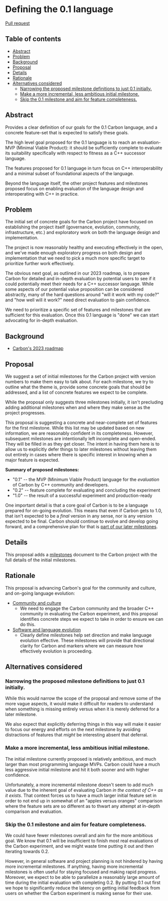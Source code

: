 # Defining the 0.1 language

<!--
Part of the Carbon Language project, under the Apache License v2.0 with LLVM
Exceptions. See /LICENSE for license information.
SPDX-License-Identifier: Apache-2.0 WITH LLVM-exception
-->

[Pull request](https://github.com/carbon-language/carbon-lang/pull/2759)

<!-- toc -->

## Table of contents

-   [Abstract](#abstract)
-   [Problem](#problem)
-   [Background](#background)
-   [Proposal](#proposal)
-   [Details](#details)
-   [Rationale](#rationale)
-   [Alternatives considered](#alternatives-considered)
    -   [Narrowing the proposed milestone definitions to just 0.1 initially.](#narrowing-the-proposed-milestone-definitions-to-just-01-initially)
    -   [Make a more incremental, less ambitious initial milestone.](#make-a-more-incremental-less-ambitious-initial-milestone)
    -   [Skip the 0.1 milestone and aim for feature completeness.](#skip-the-01-milestone-and-aim-for-feature-completeness)

<!-- tocstop -->

## Abstract

Provides a clear definition of our goals for the 0.1 Carbon language, and a
concrete feature-set that is expected to satisfy these goals.

The high level goal proposed for the 0.1 language is to reach an evaluation-MVP
(Minimal Viable Product): it should be sufficiently complete to evaluate its
suitability specifically with respect to fitness as a C++ successor language.

The features proposed for 0.1 language in turn focus on C++ interoperability and
a minimal subset of foundational aspects of the language.

Beyond the language itself, the other project features and milestones proposed
focus on enabling evaluation of the language design and interoperating with C++
in practice.

## Problem

The initial set of concrete goals for the Carbon project have focused on
establishing the project itself (governance, evolution, community,
infrastructure, etc.) and exploratory work on both the language design and
implementation.

The project is now reasonably healthy and executing effectively in the open, and
we've made enough exploratory progress on both design and implementation that we
need to pick a much more specific target to prioritize further work effectively.

The obvious next goal, as outlined in our 2023 roadmap, is to prepare Carbon for
detailed and in-depth evaluation by potential users to see if it could
potentially meet their needs for a C++ successor language. While some aspects of
our potential value proposition can be considered abstractly, many of the hard
questions around "will it work with my code?" and "how well will it work?" need
direct evaluation to gain confidence.

We need to prioritize a specific set of features and milestones that are
sufficient for this evaluation. Once this 0.1 language is "done" we can start
advocating for in-depth evaluation.

## Background

-   [Carbon's 2023 roadmap](https://github.com/carbon-language/carbon-lang/blob/trunk/docs/project/roadmap.md)

## Proposal

We suggest a set of initial milestones for the Carbon project with version
numbers to make them easy to talk about. For each milestone, we try to outline
what the theme is, provide some concrete goals that should be addressed, and a
list of concrete features we expect to be complete.

While the proposal only suggests three milestones initially, it isn't precluding
adding additional milestones when and where they make sense as the project
progresses.

This proposal is suggesting a concrete and near-complete set of features for the
first milestone. While this list may be updated based on new information, we are
reasonably confident in its completeness. However, subsequent milestones are
intentionally left incomplete and open-ended. They will be filled in as they get
closer. The intent in having them here is to allow us to explicitly defer things
to later milestones without leaving them out entirely in cases where there is
specific interest in knowing when a major feature is expected.

**Summary of proposed milestones:**

-   "0.1" -- the MVP (Minimum Viable Product) language for the _evaluation_ of
    Carbon by C++ community and developers.
-   "0.2" -- feature complete for evaluating and concluding the experiment
-   "1.0" -- the result of a successful experiment and production-ready

One important detail is that a core goal of Carbon is to be a language prepared
for on-going evolution. This means that even if Carbon gets to 1.0, that isn't
expected to be a _final_ version in any sense, nor is any version expected to be
final. Carbon should continue to evolve and develop going forward, and a
comprehensive plan for that is
[part of our later milestones](/docs/project/milestones.md#features-explicitly-deferred-beyond-02).

## Details

This proposal adds a [milestones](/docs/project/milestones.md) document to the
Carbon project with the full details of the initial milestones.

## Rationale

This proposal is advancing Carbon's goal for the community and culture, and
on-going language evolution:

-   [Community and culture](/docs/project/goals.md#community-and-culture)
    -   We need to engage the Carbon community and the broader C++ community in
        evaluating the Carbon experiment, and this proposal identifies concrete
        steps we expect to take in order to ensure we can do this.
-   [Software and language evolution](/docs/project/goals.md#software-and-language-evolution)
    -   Clearly define milestones help set direction and make language evolution
        effective. These milestones will provide that directional clarity for
        Carbon and markers where we can measure how effectively evolution is
        proceeding.

## Alternatives considered

### Narrowing the proposed milestone definitions to just 0.1 initially.

While this would narrow the scope of the proposal and remove some of the more
vague aspects, it would make it difficult for readers to understand when
something is missing entirely versus when it is merely deferred for a later
milestone.

We also expect that explicitly deferring things in this way will make it easier
to focus our energy and efforts on the next milestone by avoiding distractions
of features that _might_ be interesting absent that deferral.

### Make a more incremental, less ambitious initial milestone.

The initial milestone currently proposed is relatively ambitious, and much
larger than most programming language MVPs. Carbon could have a much less
aggressive initial milestone and hit it both sooner and with higher confidence.

Unfortunately, a more incremental milestone doesn't seem to add much value due
to the inherent goal of evaluating Carbon _in the context of C++ as it exists_.
That context forces us to have a much larger initial feature set in order to not
end up in somewhat of an "apples versus oranges" comparison where the feature
sets are so different as to thwart any attempt at in-depth comparison and
evaluation.

### Skip the 0.1 milestone and aim for feature completeness.

We could have fewer milestones overall and aim for the more ambitious goal. We
know that 0.1 will be insufficient to finish most real evaluations of the Carbon
experiment, and we might waste time putting it out and then iterating towards
0.2.

However, in general software and project planning is not hindered by having more
incremental milestones. If anything, having more incremental milestones is often
useful for staying focused and making rapid progress. Moreover, we expect to be
able to parallelize a reasonably large amount of time during the initial
evaluation with completing 0.2. By putting 0.1 out first we hope to
significantly reduce the latency on getting initial feedback from users on
whether the Carbon experiment is making sense for their use.
